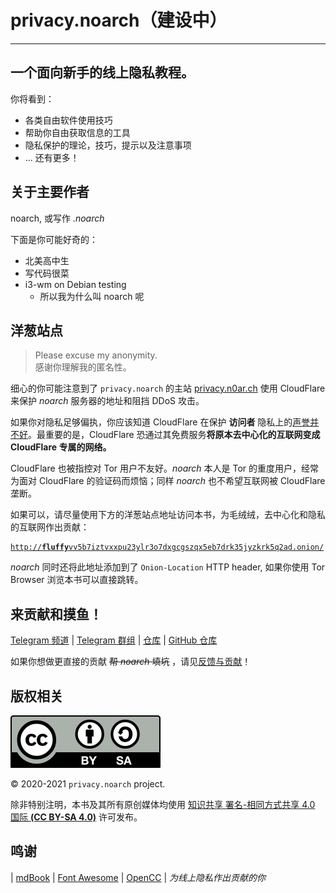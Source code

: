 # privacy.noarch（建设中）

---

## 一个面向新手的线上隐私教程。

你将看到：
- 各类自由软件使用技巧
- 帮助你自由获取信息的工具
- 隐私保护的理论，技巧，提示以及注意事项
- ... 还有更多！

## 关于主要作者

noarch, 或写作 *.noarch*

下面是你可能好奇的：
- 北美高中生
- 写代码很菜
- i3-wm on Debian testing
	- 所以我为什么叫 noarch 呢

## 洋葱站点

> Please excuse my anonymity.  
> 感谢你理解我的匿名性。

细心的你可能注意到了 `privacy.noarch` 的主站 [privacy.n0ar.ch](https://privacy.n0ar.ch) 使用 CloudFlare 来保护 *noarch* 服务器的地址和阻挡 DDoS 攻击。

如果你对隐私足够偏执，你应该知道 CloudFlare 在保护 **访问者** 隐私上的[声誉并不好](https://github.com/privacytools/privacytools.io/issues/374#issuecomment-460077544)。最重要的是，CloudFlare 恐通过其免费服务**将原本去中心化的互联网变成 CloudFlare 专属的网络。**

CloudFlare 也被指控对 Tor 用户不友好。*noarch* 本人是 Tor 的重度用户，经常为面对 CloudFlare 的验证码而烦恼；同样 *noarch* 也不希望互联网被 CloudFlare 垄断。

如果可以，请尽量使用下方的洋葱站点地址访问本书，为毛绒绒，去中心化和隐私的互联网作出贡献：

<pre><code><a href="http://fluffyvv5b7iztvxxpu23ylr3o7dxgcgszqx5eb7drk35jyzkrk5q2ad.onion/">http://<strong>fluffy</strong>vv5b7iztvxxpu23ylr3o7dxgcgszqx5eb7drk35jyzkrk5q2ad.onion/</a></code></pre>

*noarch* 同时还将此地址添加到了 `Onion-Location` HTTP header, 如果你使用 Tor Browser 浏览本书可以直接跳转。

## 来贡献和摸鱼！

[<i class="fa fa-telegram" aria-hidden="true"></i> Telegram 频道](https://t.me/privacy_noarch) | [<i class="fa fa-telegram" aria-hidden="true"></i> Telegram 群组](https://t.me/chat_privacy_noarch) | [<i class="fa fa-git" aria-hidden="true"></i> 仓库](https://git.n0ar.ch/privacy) | [<i class="fa fa-github" aria-hidden="true"></i> GitHub 仓库](https://github.com/noarchwastaken/privacy)

如果你想做更直接的贡献 ~~帮 *noarch* 填坑~~ ，请见[反馈与贡献](CONTRIBUTING.md)！

## 版权相关

![CC BY-SA](images/by-sa.svg)

© 2020-2021 `privacy.noarch` project.

除非特别注明，本书及其所有原创媒体均使用 [知识共享 署名-相同方式共享 4.0 国际 **(CC BY-SA 4.0)**](https://creativecommons.org/licenses/by-sa/4.0/legalcode.zh-Hans) 许可发布。

## 鸣谢

[<i class="fa fa-git" aria-hidden="true"></i>](https://git-scm.com/) | [<i class="fa fa-book" aria-hidden="true"></i> mdBook](https://github.com/rust-lang/mdBook) | [<i class="fa fa-font-awesome" aria-hidden="true"></i> Font Awesome](https://fontawesome.com/) | [OpenCC](https://github.com/BYVoid/OpenCC) | *为线上隐私作出贡献的你*
